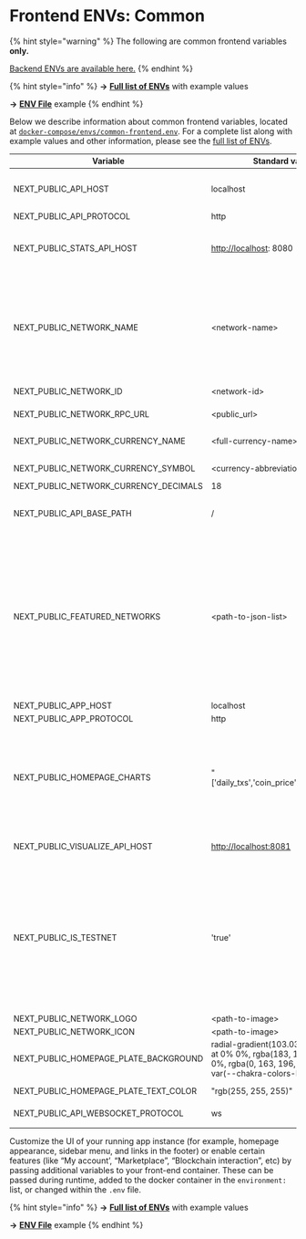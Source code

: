 # Frontend ENVs: Common



{% hint style="warning" %}
The following are common frontend variables **only.**&#x20;

[Backend ENVs are available here.](../../env-variables.md)
{% endhint %}

{% hint style="info" %}
**->** [**Full list of ENVs**](https://github.com/blockscout/frontend/blob/main/docs/ENVS.md) with example values

**->** [**ENV File**](https://github.com/blockscout/frontend/blob/main/configs/envs/.env.eth) example
{% endhint %}

Below we describe information about common frontend variables, located at [`docker-compose/envs/common-frontend.env`](https://github.com/blockscout/blockscout/blob/master/docker-compose/envs/common-frontend.env). For a complete list along with example values and other information, please see the [full list of ENVs](https://github.com/blockscout/frontend/blob/main/docs/ENVS.md).

<table><thead><tr><th width="269.6666666666667">Variable</th><th width="103">Standard value</th><th>Info</th></tr></thead><tbody><tr><td>NEXT_PUBLIC_API_HOST</td><td>localhost</td><td>Host of the API backend. If you proxy the frontend and backend to the same url in the <code>.conf</code> file  you do not need to specify a port.</td></tr><tr><td>NEXT_PUBLIC_API_PROTOCOL</td><td>http</td><td>If you have ssl configured use <code>https</code>.</td></tr><tr><td>NEXT_PUBLIC_STATS_API_HOST</td><td><a href="http://localhost">http://localhost</a>: 8080</td><td><strong>Use the url</strong>  (not just the host) with the port where the stats service is running. This enables the stats menu item in the UI. If a value is not provided, the stats menu item does not appear.</td></tr><tr><td>NEXT_PUBLIC_NETWORK_NAME</td><td>&#x3C;network-name></td><td>String which shows the name of the network in the explorer.<br><img src="../../../../.gitbook/assets/network-name.png" alt=""></td></tr><tr><td>NEXT_PUBLIC_NETWORK_ID</td><td>&#x3C;network-id></td><td>Needed to allow interactions with smart contracts -this is the standard chain ID. </td></tr><tr><td>NEXT_PUBLIC_NETWORK_RPC_URL</td><td>&#x3C;public_url></td><td>Also needed for smart contract interactions.</td></tr><tr><td>NEXT_PUBLIC_NETWORK_CURRENCY_NAME</td><td>&#x3C;full-currency-name> <em>ie Ether</em></td><td>Not used in UI, but is used when user adds the network to his wallet, e.g Metamask. <a href="https://docs.metamask.io/wallet/reference/rpc-api/#wallet_addethereumchain">More info</a>.</td></tr><tr><td>NEXT_PUBLIC_NETWORK_CURRENCY_SYMBOL</td><td>&#x3C;currency-abbreviation> <em>ie. ETH</em></td><td>Used in the UI to display the native currency name.</td></tr><tr><td>NEXT_PUBLIC_NETWORK_CURRENCY_DECIMALS</td><td>18</td><td>Currency decimals, 18 is standard.</td></tr><tr><td>NEXT_PUBLIC_API_BASE_PATH</td><td>/</td><td>Will usually remain as the base value. This can be changed to forward to a different path if running the old and new UI simultaneously.</td></tr><tr><td>NEXT_PUBLIC_FEATURED_NETWORKS</td><td>&#x3C;path-to-json-list></td><td><img src="../../../../.gitbook/assets/network-menu.png" alt="">JSON list which populates this menu item</td></tr><tr><td>NEXT_PUBLIC_APP_HOST</td><td>localhost</td><td>Frontend UI host</td></tr><tr><td>NEXT_PUBLIC_APP_PROTOCOL</td><td>http</td><td>Frontend protocol</td></tr><tr><td>NEXT_PUBLIC_HOMEPAGE_CHARTS</td><td>"['daily_txs','coin_price','market_cap']"</td><td>Manages charts to display on homepage. Default is <code>daily_txs</code> only.<br><img src="../../../../.gitbook/assets/home-menu.png" alt=""></td></tr><tr><td>NEXT_PUBLIC_VISUALIZE_API_HOST</td><td><a href="http://localhost:8081">http://localhost:8081</a></td><td>Enables visualizer microservice. Chains can also use the Blockscout visualizer at <a href="https://visualizer.services.blockscout.com">https://visualizer.services.blockscout.com</a></td></tr><tr><td>NEXT_PUBLIC_IS_TESTNET</td><td>'true'</td><td>Sets <mark style="color:red;">testnet</mark> text if network is a testnet.<br><img src="../../../../.gitbook/assets/testnet.png" alt=""></td></tr><tr><td>NEXT_PUBLIC_NETWORK_LOGO</td><td>&#x3C;path-to-image></td><td>Chain logo in <code>.svg</code> or <code>.png</code></td></tr><tr><td>NEXT_PUBLIC_NETWORK_ICON</td><td>&#x3C;path-to-image></td><td>Favicon in <code>.svg</code> or <code>.png</code></td></tr><tr><td>NEXT_PUBLIC_HOMEPAGE_PLATE_BACKGROUND</td><td>radial-gradient(103.03% 103.03% at 0% 0%, rgba(183, 148, 244, 0.8) 0%, rgba(0, 163, 196, 0.8) 100%), var(--chakra-colors-blue-400)</td><td>Background color for the homepage searchbar area. More info is available in the <a href="https://github.com/blockscout/frontend/blob/main/docs/ENVS.md">ENVs full documentation</a>. </td></tr><tr><td>NEXT_PUBLIC_HOMEPAGE_PLATE_TEXT_COLOR</td><td>"rgb(255, 255, 255)"</td><td>Color of text in the homepage background area.</td></tr><tr><td>NEXT_PUBLIC_API_WEBSOCKET_PROTOCOL</td><td>ws</td><td>set secure or non-secure websocket protocol.</td></tr><tr><td></td><td></td><td></td></tr></tbody></table>

Customize the UI of your running app instance (for example, homepage appearance, sidebar menu, and links in the footer) or enable certain features (like “My account’, “Marketplace”, “Blockchain interaction”, etc) by passing additional variables to your front-end container.  These can be passed during runtime, added to the docker container in the `environment:` list,  or changed within the `.env` file.

{% hint style="info" %}
**->** [**Full list of ENVs**](https://github.com/blockscout/frontend/blob/main/docs/ENVS.md) with example values

**->** [**ENV File**](https://github.com/blockscout/frontend/blob/main/configs/envs/.env.eth) example
{% endhint %}

